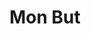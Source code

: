 ---
title : "Mon But"
testimonial_slider:
# slider item loop
- name : "Micheal Clark"
  image : "images/backgrounds/bg.gif"
  designation : "Bac +5"
  content : "Mon projet professionnel est de devenir architecte réseaux.<br>Concevoir l'interconnexion des équipements permettant de faire circuler les informations au sein d'une entreprise."
            
# slider item loop
- name : "Peter Parker"
  image : "images/backgrounds/bg.gif"
  designation : "Bac +5"
  content : "Mon projet professionnel est de devenir architecte réseaux.<br>Concevoir l'interconnexion des équipements permettant de faire circuler les informations au sein d'une entreprise."
            
# slider item loop
- name : "Jessica Jones"
  image : "images/backgrounds/bg.gif"
  designation : "Bac +5"
  content : "Mon projet professionnel est de devenir architecte réseaux.<br>Concevoir l'interconnexion des équipements permettant de faire circuler les informations au sein d'une entreprise."

# custom style
custom_class: "" 
custom_attributes: "" 
custom_css: ""
---